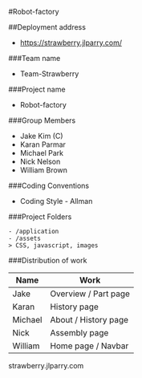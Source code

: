 
#Robot-factory

##Deployment address
- https://strawberry.jlparry.com/


###Team name 
- Team-Strawberry

###Project name
- Robot-factory   



###Group Members        

- Jake Kim (C)
- Karan Parmar
- Michael Park
- Nick Nelson
- William Brown       



###Coding Conventions
- Coding Style - Allman



###Project Folders
```
- /application    
- /assets
> CSS, javascript, images
```



###Distribution of work       

| Name | Work |
|---|---|
| Jake | Overview / Part page |
| Karan | History page |
| Michael | About / History page |
| Nick | Assembly page |
| William | Home page / Navbar |

strawberry.jlparry.com
